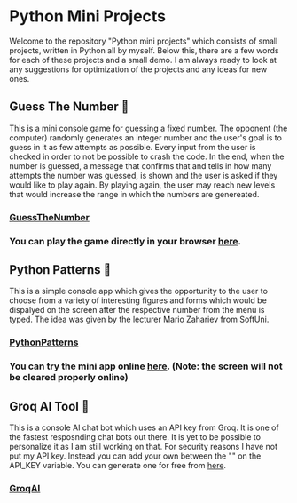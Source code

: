 # Python Mini Projects

Welcome to the repository "Python mini projects" which consists of small projects, written in Python all by myself. Below this, there are a few words for each of these projects and a small demo. I am always ready to look at any suggestions for optimization of the projects and any ideas for new ones. 


## Guess The Number 🔢
This is a mini console game for guessing a fixed number. The opponent (the computer) randomly generates an integer number and the user's goal is to guess in it as few attempts as possible. Every input from the user is checked in order to not be possible to crash the code. In the end, when the number is guessed, a message that confirms that and tells in how many attempts the number was guessed, is shown and the user is asked if they would like to play again. By playing again, the user may reach new levels that would increase the range in which the numbers are genereated. 
### [GuessTheNumber](guess-the-number-game/main.py)
### You can play the game directly in your browser [here](https://replit.com/@igkrastev/Guess-The-Number?popupId=a7e1b29d-f854-414b-aa52-9ede0965faa9).

## Python Patterns 🌟
This is a simple console app which gives the opportunity to the user to choose from a variety of interesting figures and forms which would be dispalyed on the screen after the respective number from the menu is typed. The idea was given by the lecturer Mario Zahariev from SoftUni. 
### [PythonPatterns](python-patterns/pattern_project.py)
### You can try the mini app online [here](https://replit.com/@igkrastev/PythonPatterns?popupId=aaa073cd-eba4-43e2-aee5-e398ae322edc). (Note: the screen will not be cleared properly online)

## Groq AI Tool 🤖
This is a console AI chat bot which uses an API key from Groq. It is one of the fastest resposnding chat bots out there. It is yet to be possible to personalize it as I am still working on that. For security reasons I have not put my API key. Instead you can add your own between the "" on the API_KEY variable. You can generate one for free from [here](https://groq.com/).
### [GroqAI](ai-chat-bot/ai_bot.py)
